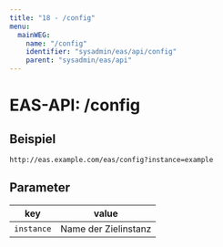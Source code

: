 ```yaml
---
title: "18 - /config"
menu:
  mainWEG:
    name: "/config"
    identifier: "sysadmin/eas/api/config"
    parent: "sysadmin/eas/api"
---
```

#  EAS-API: /config

##  Beispiel

```url
http://eas.example.com/eas/config?instance=example
```


##  Parameter


|key|value|
|---|---|
|`instance`          |Name der Zielinstanz|




